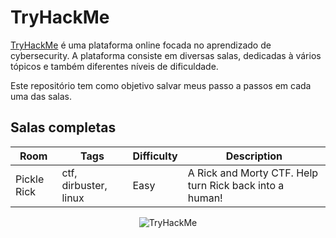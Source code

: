 # TryHackMe

[TryHackMe](https://tryhackme.com/) é uma plataforma online focada no aprendizado de cybersecurity. 
A plataforma consiste em diversas salas, dedicadas à vários tópicos e também diferentes níveis de dificuldade.

Este repositório tem como objetivo salvar meus passo a passos em cada uma das salas.

## Salas completas
| Room | Tags | Difficulty | Description |
|------|------|------------|-------------|
| Pickle Rick | ctf, dirbuster, linux | Easy | A Rick and Morty CTF. Help turn Rick back into a human! |

<p align="center"> <img src="https://tryhackme-badges.s3.amazonaws.com/thrnkk.png?v=1" alt="TryHackMe"> </p>
